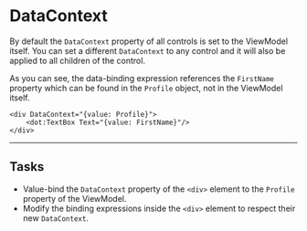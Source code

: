 ﻿---
Title: DataContext
Moniker: datacontext
CodeTask:
    Path: 20_datacontext.dothtml.csx
    Default: ProfileDetail_10.dothtml
    Correct: ProfileDetail_20.dothtml
    Dependencies:
        - ProfileDetailViewModel_20.cs
---

# DataContext

By default the `DataContext` property of all controls is set to the ViewModel itself. You can set a different `DataContext` to any control and it will also be applied to all children of the control.

As you can see, the data-binding expression references the `FirstName` property which can be found in the `Profile` object, not in the ViewModel itself.

```dothtml
<div DataContext="{value: Profile}">
    <dot:TextBox Text="{value: FirstName}"/>
</div>
```

---

## Tasks

- Value-bind the `DataContext` property of the `<div>` element to the `Profile` property of the ViewModel.
- Modify the binding expressions inside the `<div>` element to respect their new `DataContext`.
